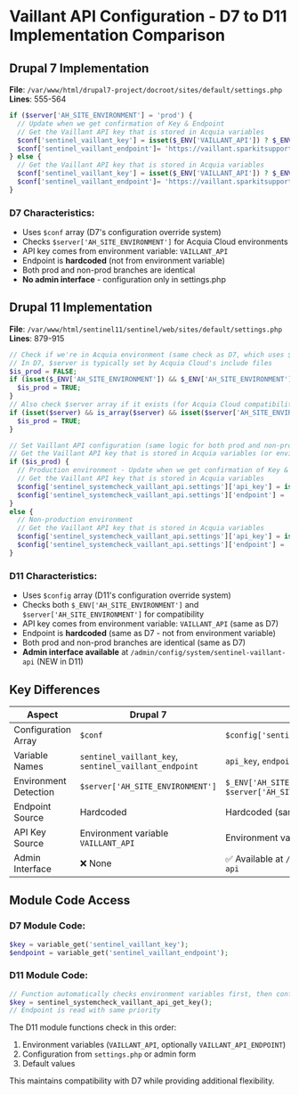 # Vaillant API Configuration - D7 to D11 Implementation Comparison

## Drupal 7 Implementation

**File**: `/var/www/html/drupal7-project/docroot/sites/default/settings.php`  
**Lines**: 555-564

```php
if ($server['AH_SITE_ENVIRONMENT'] = 'prod') {
  // Update when we get confirmation of Key & Endpoint
  // Get the Vaillant API key that is stored in Acquia variables
  $conf['sentinel_vaillant_key'] = isset($_ENV['VAILLANT_API']) ? $_ENV['VAILLANT_API'] : getenv('VAILLANT_API');
  $conf['sentinel_vaillant_endpoint']= 'https://vaillant.sparkitsupport.co.uk/api/new-watersample';
} else {
  // Get the Vaillant API key that is stored in Acquia variables
  $conf['sentinel_vaillant_key'] = isset($_ENV['VAILLANT_API']) ? $_ENV['VAILLANT_API'] : getenv('VAILLANT_API');
  $conf['sentinel_vaillant_endpoint']= 'https://vaillant.sparkitsupport.co.uk/api/new-watersample';
}
```

### D7 Characteristics:
- Uses `$conf` array (D7's configuration override system)
- Checks `$server['AH_SITE_ENVIRONMENT']` for Acquia Cloud environments
- API key comes from environment variable: `VAILLANT_API`
- Endpoint is **hardcoded** (not from environment variable)
- Both prod and non-prod branches are identical
- **No admin interface** - configuration only in settings.php

## Drupal 11 Implementation

**File**: `/var/www/html/sentinel11/sentinel/web/sites/default/settings.php`  
**Lines**: 879-915

```php
// Check if we're in Acquia environment (same check as D7, which uses $server['AH_SITE_ENVIRONMENT'])
// In D7, $server is typically set by Acquia Cloud's include files
$is_prod = FALSE;
if (isset($_ENV['AH_SITE_ENVIRONMENT']) && $_ENV['AH_SITE_ENVIRONMENT'] === 'prod') {
  $is_prod = TRUE;
}
// Also check $server array if it exists (for Acquia Cloud compatibility, matches D7 behavior)
if (isset($server) && is_array($server) && isset($server['AH_SITE_ENVIRONMENT']) && $server['AH_SITE_ENVIRONMENT'] === 'prod') {
  $is_prod = TRUE;
}

// Set Vaillant API configuration (same logic for both prod and non-prod in D7)
// Get the Vaillant API key that is stored in Acquia variables (or environment)
if ($is_prod) {
  // Production environment - Update when we get confirmation of Key & Endpoint
  // Get the Vaillant API key that is stored in Acquia variables
  $config['sentinel_systemcheck_vaillant_api.settings']['api_key'] = isset($_ENV['VAILLANT_API']) ? $_ENV['VAILLANT_API'] : getenv('VAILLANT_API');
  $config['sentinel_systemcheck_vaillant_api.settings']['endpoint'] = 'https://vaillant.sparkitsupport.co.uk/api/new-watersample';
}
else {
  // Non-production environment
  // Get the Vaillant API key that is stored in Acquia variables
  $config['sentinel_systemcheck_vaillant_api.settings']['api_key'] = isset($_ENV['VAILLANT_API']) ? $_ENV['VAILLANT_API'] : getenv('VAILLANT_API');
  $config['sentinel_systemcheck_vaillant_api.settings']['endpoint'] = 'https://vaillant.sparkitsupport.co.uk/api/new-watersample';
}
```

### D11 Characteristics:
- Uses `$config` array (D11's configuration override system)
- Checks both `$_ENV['AH_SITE_ENVIRONMENT']` and `$server['AH_SITE_ENVIRONMENT']` for compatibility
- API key comes from environment variable: `VAILLANT_API` (same as D7)
- Endpoint is **hardcoded** (same as D7 - not from environment variable)
- Both prod and non-prod branches are identical (same as D7)
- **Admin interface available** at `/admin/config/system/sentinel-vaillant-api` (NEW in D11)

## Key Differences

| Aspect | Drupal 7 | Drupal 11 |
|--------|----------|-----------|
| Configuration Array | `$conf` | `$config['sentinel_systemcheck_vaillant_api.settings']` |
| Variable Names | `sentinel_vaillant_key`, `sentinel_vaillant_endpoint` | `api_key`, `endpoint` (within config object) |
| Environment Detection | `$server['AH_SITE_ENVIRONMENT']` | `$_ENV['AH_SITE_ENVIRONMENT']` + `$server['AH_SITE_ENVIRONMENT']` |
| Endpoint Source | Hardcoded | Hardcoded (same as D7) |
| API Key Source | Environment variable `VAILLANT_API` | Environment variable `VAILLANT_API` (same) |
| Admin Interface | ❌ None | ✅ Available at `/admin/config/system/sentinel-vaillant-api` |

## Module Code Access

### D7 Module Code:
```php
$key = variable_get('sentinel_vaillant_key');
$endpoint = variable_get('sentinel_vaillant_endpoint');
```

### D11 Module Code:
```php
// Function automatically checks environment variables first, then config
$key = sentinel_systemcheck_vaillant_api_get_key();
// Endpoint is read with same priority
```

The D11 module functions check in this order:
1. Environment variables (`VAILLANT_API`, optionally `VAILLANT_API_ENDPOINT`)
2. Configuration from `settings.php` or admin form
3. Default values

This maintains compatibility with D7 while providing additional flexibility.
